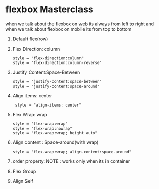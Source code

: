 # flexbox Masterclass

when we talk about the flexbox on web its always from left to right
and when we talk about flexbox on mobile its from top to bottom

1. Default flex(row)

2. Flex Direction: column
    ```
    style = "flex-direction:column"
    style = "flex-direction:column-reverse"
    ```

3. Justify Content:Space-Between 
    ```
    style = "justify-content:space-between"
    style = "justify-content:space-around"
    
    ```

4. Align items: center
    ```
     style = "align-items: center"
    ```

5. Flex Wrap: wrap
    ```
    style = "flex-wrap:wrap"
    style = "flex-wrap:nowrap"
    style = "flex-wrap:wrap; height auto"
    ```

6. Align content : Space-around(with wrap)
    ```
    style = "flex-wrap:wrap; align-content:space-around"
    
    ```
7. order property: 
    NOTE : works only when its in container

8. Flex Group
9. Align Self

